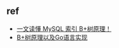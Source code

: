 

## ref
+ [一文读懂 MySQL 索引 B+树原理！](https://www.modb.pro/db/81587)
+ [B+树原理以及Go语言实现](https://segmentfault.com/a/1190000041696709)